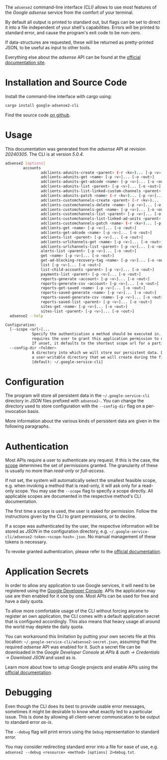 <!---
DO NOT EDIT !
This file was generated automatically from 'src/generator/templates/cli/README.md.mako'
DO NOT EDIT !
-->
The `adsense2` command-line interface *(CLI)* allows to use most features of the *Google adsense* service from the comfort of your terminal.

By default all output is printed to standard out, but flags can be set to direct it into a file independent of your shell's
capabilities. Errors will be printed to standard error, and cause the program's exit code to be non-zero.

If data-structures are requested, these will be returned as pretty-printed JSON, to be useful as input to other tools.

Everything else about the *adsense* API can be found at the
[official documentation site](https://developers.google.com/adsense/management/).

# Installation and Source Code

Install the command-line interface with cargo using:

```bash
cargo install google-adsense2-cli
```

Find the source code [on github](https://github.com/Byron/google-apis-rs/tree/main/gen/adsense2-cli).

# Usage

This documentation was generated from the *adsense* API at revision *20240305*. The CLI is at version *5.0.4*.

```bash
adsense2 [options]
        accounts
                adclients-adunits-create <parent> (-r <kv>)... [-p <v>]... [-o <out>]
                adclients-adunits-get <name> [-p <v>]... [-o <out>]
                adclients-adunits-get-adcode <name> [-p <v>]... [-o <out>]
                adclients-adunits-list <parent> [-p <v>]... [-o <out>]
                adclients-adunits-list-linked-custom-channels <parent> [-p <v>]... [-o <out>]
                adclients-adunits-patch <name> (-r <kv>)... [-p <v>]... [-o <out>]
                adclients-customchannels-create <parent> (-r <kv>)... [-p <v>]... [-o <out>]
                adclients-customchannels-delete <name> [-p <v>]... [-o <out>]
                adclients-customchannels-get <name> [-p <v>]... [-o <out>]
                adclients-customchannels-list <parent> [-p <v>]... [-o <out>]
                adclients-customchannels-list-linked-ad-units <parent> [-p <v>]... [-o <out>]
                adclients-customchannels-patch <name> (-r <kv>)... [-p <v>]... [-o <out>]
                adclients-get <name> [-p <v>]... [-o <out>]
                adclients-get-adcode <name> [-p <v>]... [-o <out>]
                adclients-list <parent> [-p <v>]... [-o <out>]
                adclients-urlchannels-get <name> [-p <v>]... [-o <out>]
                adclients-urlchannels-list <parent> [-p <v>]... [-o <out>]
                alerts-list <parent> [-p <v>]... [-o <out>]
                get <name> [-p <v>]... [-o <out>]
                get-ad-blocking-recovery-tag <name> [-p <v>]... [-o <out>]
                list [-p <v>]... [-o <out>]
                list-child-accounts <parent> [-p <v>]... [-o <out>]
                payments-list <parent> [-p <v>]... [-o <out>]
                reports-generate <account> [-p <v>]... [-o <out>]
                reports-generate-csv <account> [-p <v>]... [-o <out>]
                reports-get-saved <name> [-p <v>]... [-o <out>]
                reports-saved-generate <name> [-p <v>]... [-o <out>]
                reports-saved-generate-csv <name> [-p <v>]... [-o <out>]
                reports-saved-list <parent> [-p <v>]... [-o <out>]
                sites-get <name> [-p <v>]... [-o <out>]
                sites-list <parent> [-p <v>]... [-o <out>]
  adsense2 --help

Configuration:
  [--scope <url>]...
            Specify the authentication a method should be executed in. Each scope
            requires the user to grant this application permission to use it.
            If unset, it defaults to the shortest scope url for a particular method.
  --config-dir <folder>
            A directory into which we will store our persistent data. Defaults to
            a user-writable directory that we will create during the first invocation.
            [default: ~/.google-service-cli]

```

# Configuration

The program will store all persistent data in the `~/.google-service-cli` directory in *JSON* files prefixed with `adsense2-`.  You can change the directory used to store configuration with the `--config-dir` flag on a per-invocation basis.

More information about the various kinds of persistent data are given in the following paragraphs.

# Authentication

Most APIs require a user to authenticate any request. If this is the case, the [scope][scopes] determines the 
set of permissions granted. The granularity of these is usually no more than *read-only* or *full-access*.

If not set, the system will automatically select the smallest feasible scope, e.g. when invoking a
method that is read-only, it will ask only for a read-only scope. 
You may use the `--scope` flag to specify a scope directly. 
All applicable scopes are documented in the respective method's CLI documentation.

The first time a scope is used, the user is asked for permission. Follow the instructions given 
by the CLI to grant permissions, or to decline.

If a scope was authenticated by the user, the respective information will be stored as *JSON* in the configuration
directory, e.g. `~/.google-service-cli/adsense2-token-<scope-hash>.json`. No manual management of these tokens
is necessary.

To revoke granted authentication, please refer to the [official documentation][revoke-access].

# Application Secrets

In order to allow any application to use Google services, it will need to be registered using the 
[Google Developer Console][google-dev-console]. APIs the application may use are then enabled for it
one by one. Most APIs can be used for free and have a daily quota.

To allow more comfortable usage of the CLI without forcing anyone to register an own application, the CLI
comes with a default application secret that is configured accordingly. This also means that heavy usage
all around the world may deplete the daily quota.

You can workaround this limitation by putting your own secrets file at this location: 
`~/.google-service-cli/adsense2-secret.json`, assuming that the required *adsense* API 
was enabled for it. Such a secret file can be downloaded in the *Google Developer Console* at 
*APIs & auth -> Credentials -> Download JSON* and used as is.

Learn more about how to setup Google projects and enable APIs using the [official documentation][google-project-new].


# Debugging

Even though the CLI does its best to provide usable error messages, sometimes it might be desirable to know
what exactly led to a particular issue. This is done by allowing all client-server communication to be 
output to standard error *as-is*.

The `--debug` flag will print errors using the `Debug` representation to standard error.

You may consider redirecting standard error into a file for ease of use, e.g. `adsense2 --debug <resource> <method> [options] 2>debug.txt`.


[scopes]: https://developers.google.com/+/api/oauth#scopes
[revoke-access]: http://webapps.stackexchange.com/a/30849
[google-dev-console]: https://console.developers.google.com/
[google-project-new]: https://developers.google.com/console/help/new/
